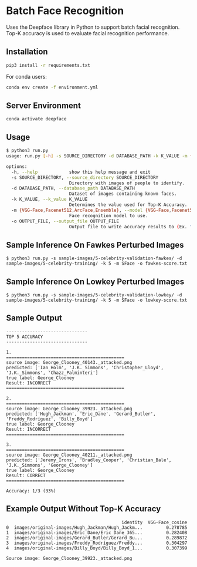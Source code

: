 # Batch Face Recognition

Uses the Deepface library in Python to support batch facial recognition. Top-K accuracy is used to evaluate facial recognition performance.

## Installation

```bash
pip3 install -r requirements.txt
```

For conda users:
```bash
conda env create -f environment.yml
```

## Server Environment

```
conda activate deepface
```

## Usage

```bash
$ python3 run.py
usage: run.py [-h] -s SOURCE_DIRECTORY -d DATABASE_PATH -k K_VALUE -m {VGG-Face,Facenet512,ArcFace,Ensemble} -o OUTPUT_FILE

options:
  -h, --help            show this help message and exit
  -s SOURCE_DIRECTORY, --source_directory SOURCE_DIRECTORY
                        Directory with images of people to identify.
  -d DATABASE_PATH, --database_path DATABASE_PATH
                        Dataset of images containing known faces.
  -k K_VALUE, --k_value K_VALUE
                        Determines the value used for Top-K Accuracy.
  -m {VGG-Face,Facenet512,ArcFace,Ensemble}, --model {VGG-Face,Facenet512,ArcFace,Ensemble}
                        Face recognition model to use.
  -o OUTPUT_FILE, --output_file OUTPUT_FILE
                        Output file to write accuracy results to (Ex. "output.txt")
```

## Sample Inference On Fawkes Perturbed Images

```
$ python3 run.py -s sample-images/5-celebrity-validation-fawkes/ -d sample-images/5-celebrity-training/ -k 5 -m SFace -o fawkes-score.txt
```

## Sample Inference On Lowkey Perturbed Images

```
$ python3 run.py -s sample-images/5-celebrity-validation-lowkey/ -d sample-images/5-celebrity-training/ -k 5 -m SFace -o lowkey-score.txt
```

## Sample Output

```
-------------------------------
TOP 5 ACCURACY
-------------------------------

1.
=============================================
source image: George_Clooney_40143._attacked.png
predicted: ['Ian_Holm', 'J.K._Simmons', 'Christopher_Lloyd', 'J.K._Simmons', 'Chazz_Palminteri'] 
true label: George_Clooney
Result: INCORRECT
=============================================

2.
=============================================
source image: George_Clooney_39923._attacked.png
predicted: ['Hugh_Jackman', 'Eric_Dane', 'Gerard_Butler', 'Freddy_Rodríguez', 'Billy_Boyd'] 
true label: George_Clooney
Result: INCORRECT
=============================================

3.
=============================================
source image: George_Clooney_40211._attacked.png
predicted: ['Jeremy_Irons', 'Bradley_Cooper', 'Christian_Bale', 'J.K._Simmons', 'George_Clooney'] 
true label: George_Clooney
Result: CORRECT
=============================================

Accuracy: 1/3 (33%)
```

## Example Output Without Top-K Accuracy
```
                                            identity  VGG-Face_cosine
0  images/original-images/Hugh_Jackman/Hugh_Jackm...         0.278785
1  images/original-images/Eric_Dane/Eric_Dane_365...         0.282408
2  images/original-images/Gerard_Butler/Gerard_Bu...         0.289872
3  images/original-images/Freddy_Rodríguez/Freddy...         0.304297
4  images/original-images/Billy_Boyd/Billy_Boyd_1...         0.307399

Source image: George_Clooney_39923._attacked.png
```
